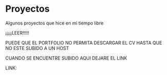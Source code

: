 # Proyectos
Algunos proyectos que hice en mi tiempo libre

¡¡¡¡¡LEER!!!!!

PUEDE QUE EL PORTFOLIO NO PERMITA DESCARGAR EL CV HASTA QUE NO ESTE SUBIDO A UN HOST

CUANDO SE ENCUENTRE SUBIDO AQUI DEJARE EL LINK

LINK:

